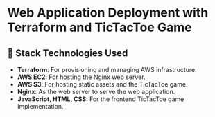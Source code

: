 <h1>Web Application Deployment with Terraform and TicTacToe Game</h1>

## 🌟 Stack Technologies Used

- **Terraform**: For provisioning and managing AWS infrastructure.
- **AWS EC2**: For hosting the Nginx web server.
- **AWS S3**: For hosting static assets and the TicTacToe game.
- **Nginx**: As the web server to serve the web application.
- **JavaScript, HTML, CSS**: For the frontend TicTacToe game implementation.
